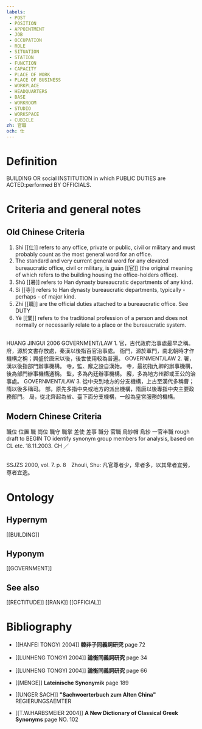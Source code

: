 ```yaml
---
labels: 
 - POST
 - POSITION
 - APPOINTMENT
 - JOB
 - OCCUPATION
 - ROLE
 - SITUATION
 - STATION
 - FUNCTION
 - CAPACITY
 - PLACE OF WORK
 - PLACE OF BUSINESS
 - WORKPLACE
 - HEADQUARTERS
 - BASE
 - WORKROOM
 - STUDIO
 - WORKSPACE
 - CUBICLE
zh: 官職
och: 仕
---
```


# Definition
BUILDING OR social INSTITUTION in which PUBLIC DUTIES are ACTED:performed BY OFFICIALS.
# Criteria and general notes
## Old Chinese Criteria
1. Shì [[仕]] refers to any office, private or public, civil or military and must probably count as the most general word for an office.
2. The standard and very current general word for any elevated bureaucratic office, civil or military, is guān [[官]] (the original meaning of which refers to the building housing the office-holders office).
3. Shǔ [[暑]] refers to Han dynasty bureaucratic departments of any kind.
4. Sì [[寺]] refers to Han dynasty bureaucratic departments, typically - perhaps - of major kind.
5. Zhí [[職]] are the official duties attached to a bureaucratic office. See DUTY
6. Yè [[業]] refers to the traditional profession of a person and does not normally or necessarily relate to a place or the bureaucratic system.
## 
HUANG JINGUI 2006
GOVERNMENT/LAW 1.
官，古代政府治事處最早之稱。
府，源於文書存放處，秦漢以後指百官治事處。
衙門，源於軍門，南北朝時才作機構之稱；興盛於唐宋以後，後世使用較為普遍。
GOVERNMENT/LAW 2.
署，漢以後指部門辦事機構。
寺，監、廨之設自漢始。
寺，最初指九卿的辦事機構，後為部門辦事機構通稱。
監，多為內廷辦事機構。
廨，多為地方州郡或王公的治事處。
GOVERNMENT/LAW 3. 從中央到地方的分支機構，上古至漢代多稱曹；隋以後多稱司。
部，原先多指中央或地方的派出機構，隋唐以後專指中央主要政務部門。
局，從北齊起為省、臺下面分支機構，一般為皇宮服務的機構。
## Modern Chinese Criteria
職位
位置
職
崗位
職守
職掌
差使
差事
職分
官職
烏紗帽
烏紗
一官半職
rough draft to BEGIN TO identify synonym group members for analysis, based on CL etc. 18.11.2003. CH ／
## 
SSJZS 2000, vol. 7. p. 8　Zhouli, Shu: 凡官尊者少，卑者多，以其卑者宜勞，尊者宜逸。
# Ontology

## Hypernym
[[BUILDING]]
## Hyponym
[[GOVERNMENT]]
## See also
[[RECTITUDE]]
[[RANK]]
[[OFFICIAL]]
# Bibliography
- [[HANFEI TONGYI 2004]]
**韓非子同義詞研究** page 72

- [[LUNHENG TONGYI 2004]]
**論衡同義詞研究** page 34

- [[LUNHENG TONGYI 2004]]
**論衡同義詞研究** page 66

- [[MENGE]]
**Lateinische Synonymik** page 189

- [[UNGER SACH]]
**"Sachwoerterbuch zum Alten China"** 
REGIERUNGSAEMTER
- [[T.W.HARBSMEIER 2004]]
**A New Dictionary of Classical Greek Synonyms** page NO. 102
